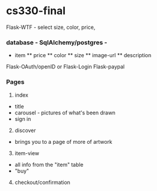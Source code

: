 # cs330-final


Flask-WTF - select size, color, price, 

### database - SqlAlchemy/postgres - 
* item
** price
** color
** size
** image-url
** description
  
  


Flask-OAuth/openID or Flask-Login
Flask-paypal



### Pages
1) index
* title
* carousel - pictures of what's been drawn
* sign in

2) discover
* brings you to a page of more of artwork
  
3) item-view
* all info from the "item" table
* "buy"
    
4) checkout/confirmation
    
  
